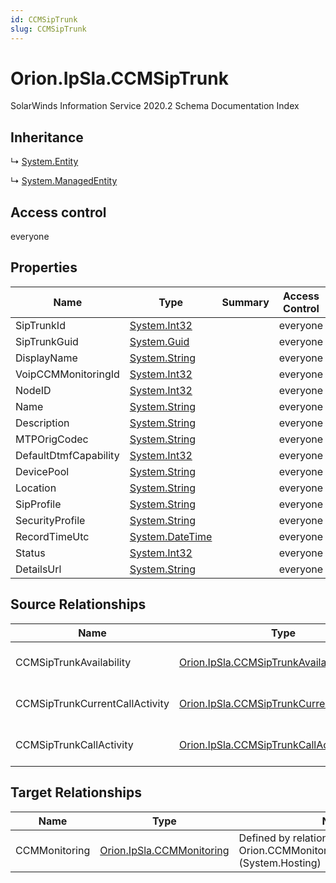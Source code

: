 ```yaml
---
id: CCMSipTrunk
slug: CCMSipTrunk
---
```


# Orion.IpSla.CCMSipTrunk

SolarWinds Information Service 2020.2 Schema Documentation Index

## Inheritance

↳ [System.Entity](./../System/Entity)

↳ [System.ManagedEntity](./../System/ManagedEntity)

## Access control

everyone

## Properties

| Name | Type | Summary | Access Control |
| ------ | ------ | ------ | ------ |
| SipTrunkId | [System.Int32](https://docs.microsoft.com/en-us/dotnet/api/system.int32) |  | everyone |
| SipTrunkGuid | [System.Guid](https://docs.microsoft.com/en-us/dotnet/api/system.guid) |  | everyone |
| DisplayName | [System.String](https://docs.microsoft.com/en-us/dotnet/api/system.string) |  | everyone |
| VoipCCMMonitoringId | [System.Int32](https://docs.microsoft.com/en-us/dotnet/api/system.int32) |  | everyone |
| NodeID | [System.Int32](https://docs.microsoft.com/en-us/dotnet/api/system.int32) |  | everyone |
| Name | [System.String](https://docs.microsoft.com/en-us/dotnet/api/system.string) |  | everyone |
| Description | [System.String](https://docs.microsoft.com/en-us/dotnet/api/system.string) |  | everyone |
| MTPOrigCodec | [System.String](https://docs.microsoft.com/en-us/dotnet/api/system.string) |  | everyone |
| DefaultDtmfCapability | [System.Int32](https://docs.microsoft.com/en-us/dotnet/api/system.int32) |  | everyone |
| DevicePool | [System.String](https://docs.microsoft.com/en-us/dotnet/api/system.string) |  | everyone |
| Location | [System.String](https://docs.microsoft.com/en-us/dotnet/api/system.string) |  | everyone |
| SipProfile | [System.String](https://docs.microsoft.com/en-us/dotnet/api/system.string) |  | everyone |
| SecurityProfile | [System.String](https://docs.microsoft.com/en-us/dotnet/api/system.string) |  | everyone |
| RecordTimeUtc | [System.DateTime](https://docs.microsoft.com/en-us/dotnet/api/system.datetime) |  | everyone |
| Status | [System.Int32](https://docs.microsoft.com/en-us/dotnet/api/system.int32) |  | everyone |
| DetailsUrl | [System.String](https://docs.microsoft.com/en-us/dotnet/api/system.string) |  | everyone |

## Source Relationships

| Name | Type | Notes |
| ------ | ------ | ------ |
| CCMSipTrunkAvailability | [Orion.IpSla.CCMSipTrunkAvailability](./../Orion.IpSla/CCMSipTrunkAvailability) | Defined by relationship Orion.IpSla.CCMSipTrunkHostsCCMSipTrunkAvailability (System.Hosting) |
| CCMSipTrunkCurrentCallActivity | [Orion.IpSla.CCMSipTrunkCurrentCallActivity](./../Orion.IpSla/CCMSipTrunkCurrentCallActivity) | Defined by relationship Orion.IpSla.CCMSipTrunkHostsCCMSipTrunkCurrentCallActivity (System.Hosting) |
| CCMSipTrunkCallActivity | [Orion.IpSla.CCMSipTrunkCallActivity](./../Orion.IpSla/CCMSipTrunkCallActivity) | Defined by relationship Orion.IpSla.CCMSipTrunkHostsCCMSipTrunkCallActivity (System.Hosting) |

## Target Relationships

| Name | Type | Notes |
| ------ | ------ | ------ |
| CCMMonitoring | [Orion.IpSla.CCMMonitoring](./../Orion.IpSla/CCMMonitoring) | Defined by relationship Orion.CCMMonitoringHostsCCMSipTrunk (System.Hosting) |

